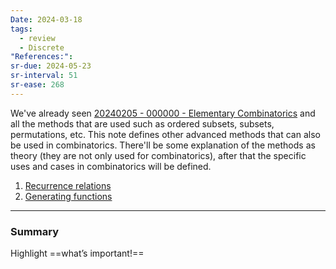 ```yaml
---
Date: 2024-03-18
tags:
  - review
  - Discrete
"References:":
sr-due: 2024-05-23
sr-interval: 51
sr-ease: 268
---
```

We've already seen [20240205 - 000000 - Elementary Combinatorics](20240205%20-%20000000%20-%20Elementary%20Combinatorics.md) and all the methods that are used such as ordered subsets, subsets, permutations, etc. This note defines other advanced methods that can also be used in combinatorics. There'll be some explanation of the methods as theory (they are not only used for combinatorics), after that the specific uses and cases in combinatorics will be defined. 

1. [Recurrence relations](Recurrence%20relations.md)
2. [Generating functions](Generating%20functions.md)


---
### Summary
Highlight ==what’s important!==

